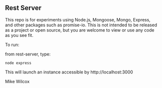 ## Rest Server

This repo is for experiments using Node.js, Mongoose, Mongo, Express, and other packages such as
promise-io. This is not intended to be released as a project or open source, but you are welcome
to view or use any code as you see fit.

To run:

from rest-server, type:

```
node express
```

This will launch an instance accessible by http://localhost:3000


Mike Wilcox